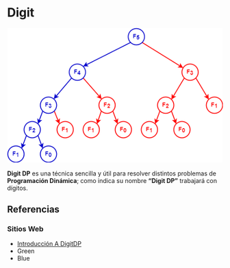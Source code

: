 # Digit
![Dividir los problemas en subproblemas](https://github.com/AleS900/prueba/blob/master/assets/digit.png)

**Digit DP** es una técnica sencilla y útil para resolver distintos problemas de **Programación Dinámica**; como indica su nombre **“Digit DP”** trabajará con dígitos.

## Referencias
### Sitios Web 
-  [Introducción A DigitDP](https://medium.com/@sim017bawkar/introduction-to-digit-dp-40f0e6c9a77d)
-   Green
-   Blue
